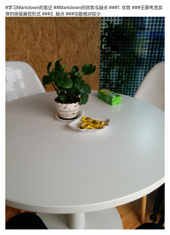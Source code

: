 #学习Markdown的笔记
##Markdown的优势与缺点
###1. 优势
###无需考虑具体的排版展现形式
###2. 缺点
###功能相对较少
![](https://github.com/polym/polym.github.com/blob/master/tmp.jpg)
